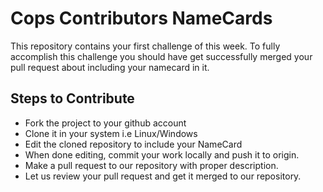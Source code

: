 # Cops Contributors NameCards

This repository contains your first challenge of this week. To fully accomplish
this challenge you should have get successfully merged your pull request about
including your namecard in it.

## Steps to Contribute

- Fork the project to your github account
- Clone it in your system i.e Linux/Windows
- Edit the cloned repository to include your NameCard
- When done editing, commit your work locally and push it to origin.
- Make a pull request to our repository with proper description.
- Let us review your pull request and get it merged to our repository.
